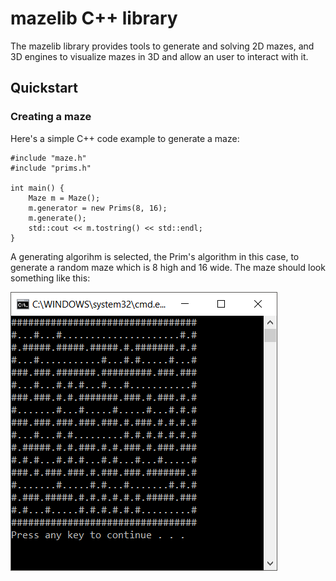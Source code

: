 # mazelib C++ library

The mazelib library provides tools to generate and solving 2D mazes, and 3D engines to visualize mazes in 3D and allow an user to interact with it.

## Quickstart

### Creating a maze

Here's a simple C++ code example to generate a maze:

	#include "maze.h"
	#include "prims.h"

	int main() {
		Maze m = Maze();
		m.generator = new Prims(8, 16);
		m.generate();
		std::cout << m.tostring() << std::endl;
	}

A generating algorihm is selected, the Prim's algorithm in this case, to generate a random maze which is 8 high and 16 wide.  The maze should look something like this:

![Generated 8x16 Maze](/images/generated_maze.png)